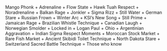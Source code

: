 Mango Phonk + Adrenaline + Flow State + Hawk Tuah Respect + Noradrenaline + Balkan Rage + Jonkler + Sigma Rizz + Still Water + German Stare + Russian Frown + Winter Arc + KSI’s New Song + Still Prime + Jamaican Rage + Brazilian Whistle Technique + Canadian Laugh + Norwegian Smolder + Locked in + Logan Paul + Ohio + Argentinian Aggravation + Indian Sigma Respect Moments + Moroccan Stock Market + Rare Fish Market + Ancient Skibidi Toilet Technique + North Dakota Stare + Switzerland Sacred Battle Technique = Those who know
